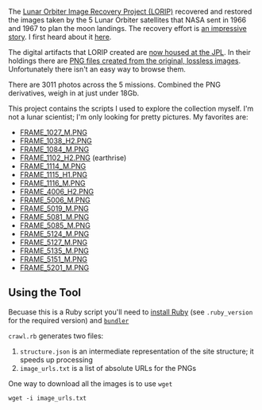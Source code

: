 The [Lunar Orbiter Image Recovery Project (LORIP)][1] recovered and restored the images taken by the 5 Lunar Orbiter satellites that NASA sent in 1966 and 1967 to plan the moon landings.
The recovery effort is [an impressive story][2].
I first heard about it [here][3].

The digital artifacts that LORIP created are [now housed at the JPL][4].
In their holdings there are [PNG files created from the original, lossless images][5].
Unfortunately there isn't an easy way to browse them.

There are 3011 photos across the 5 missions.
Combined the PNG derivatives, weigh in at just under 18Gb.

This project contains the scripts I used to explore the collection myself.
I'm not a lunar scientist; I'm only looking for pretty pictures.
My favorites are:

- [FRAME_1027_M.PNG](https://pds-imaging.jpl.nasa.gov/data/lo/LO_1001/EXTRAS/BROWSE/LO1/FRAME_1027/FRAME_1027_M.PNG)
- [FRAME_1038_H2.PNG](https://pds-imaging.jpl.nasa.gov/data/lo/LO_1001/EXTRAS/BROWSE/LO1/FRAME_1038/FRAME_1038_H2.PNG)
- [FRAME_1084_M.PNG](https://pds-imaging.jpl.nasa.gov/data/lo/LO_1001/EXTRAS/BROWSE/LO1/FRAME_1084/FRAME_1084_M.PNG)
- [FRAME_1102_H2.PNG](https://pds-imaging.jpl.nasa.gov/data/lo/LO_1001/EXTRAS/BROWSE/LO1/FRAME_1102/FRAME_1102_H2.PNG) (earthrise)
- [FRAME_1114_M.PNG](https://pds-imaging.jpl.nasa.gov/data/lo/LO_1001/EXTRAS/BROWSE/LO1/FRAME_1114/FRAME_1114_M.PNG)
- [FRAME_1115_H1.PNG](https://pds-imaging.jpl.nasa.gov/data/lo/LO_1001/EXTRAS/BROWSE/LO1/FRAME_1115/FRAME_1115_H1.PNG)
- [FRAME_1116_M.PNG](https://pds-imaging.jpl.nasa.gov/data/lo/LO_1001/EXTRAS/BROWSE/LO1/FRAME_1116/FRAME_1116_M.PNG)
- [FRAME_4006_H2.PNG](https://pds-imaging.jpl.nasa.gov/data/lo/LO_1001/EXTRAS/BROWSE/LO4/FRAME_4006/FRAME_4006_H2.PNG)
- [FRAME_5006_M.PNG](https://pds-imaging.jpl.nasa.gov/data/lo/LO_1001/EXTRAS/BROWSE/LO5/FRAME_5006/FRAME_5006_M.PNG)
- [FRAME_5019_M.PNG](https://pds-imaging.jpl.nasa.gov/data/lo/LO_1001/EXTRAS/BROWSE/LO5/FRAME_5019/FRAME_5019_M.PNG)
- [FRAME_5081_M.PNG](https://pds-imaging.jpl.nasa.gov/data/lo/LO_1001/EXTRAS/BROWSE/LO5/FRAME_5081/FRAME_5081_M.PNG)
- [FRAME_5085_M.PNG](https://pds-imaging.jpl.nasa.gov/data/lo/LO_1001/EXTRAS/BROWSE/LO5/FRAME_5085/FRAME_5085_M.PNG)
- [FRAME_5124_M.PNG](https://pds-imaging.jpl.nasa.gov/data/lo/LO_1001/EXTRAS/BROWSE/LO5/FRAME_5124/FRAME_5124_M.PNG)
- [FRAME_5127_M.PNG](https://pds-imaging.jpl.nasa.gov/data/lo/LO_1001/EXTRAS/BROWSE/LO5/FRAME_5127/FRAME_5127_M.PNG)
- [FRAME_5135_M.PNG](https://pds-imaging.jpl.nasa.gov/data/lo/LO_1001/EXTRAS/BROWSE/LO5/FRAME_5135/FRAME_5135_M.PNG)
- [FRAME_5151_M.PNG](https://pds-imaging.jpl.nasa.gov/data/lo/LO_1001/EXTRAS/BROWSE/LO5/FRAME_5151/FRAME_5151_M.PNG)
- [FRAME_5201_M.PNG](https://pds-imaging.jpl.nasa.gov/data/lo/LO_1001/EXTRAS/BROWSE/LO5/FRAME_5201/FRAME_5201_M.PNG)

## Using the Tool

Becuase this is a Ruby script you'll need to [install Ruby][6] (see `.ruby_version` for the required version) and [`bundler`][7]

`crawl.rb` generates two files:

1. `structure.json` is an intermediate representation of the site structure; it speeds up processing
2. `image_urls.txt` is a list of absolute URLs for the PNGs

One way to download all the images is to use `wget`

```
wget -i image_urls.txt
```

[1]: http://www.moonviews.com/
[2]: https://www.wired.com/2014/04/lost-lunar-photos-recovered-by-great-feats-of-hackerdom-developed-at-a-mcdonalds/
[3]: http://www.worldofindie.co.uk/?p=682
[4]: https://pds-imaging.jpl.nasa.gov/volumes/loirp.html
[5]: https://pds-imaging.jpl.nasa.gov/data/lo/LO_1001/EXTRAS/BROWSE/
[6]: http://www.ruby-lang.org/en/downloads/
[7]: https://bundler.io/
